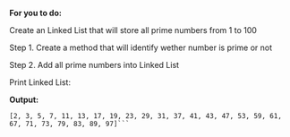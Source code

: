 **For you to do:**

Create an Linked List that will store all prime numbers from 1 to 100

Step 1. Create a method that will identify wether number is prime or not

Step 2. Add all prime numbers into Linked List

Print Linked List:

**Output:**

```
[2, 3, 5, 7, 11, 13, 17, 19, 23, 29, 31, 37, 41, 43, 47, 53, 59, 61, 67, 71, 73, 79, 83, 89, 97]```

